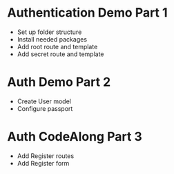 # Authentication Demo Part 1
* Set up folder structure
* Install needed packages
* Add root route and template
* Add secret route and template

# Auth Demo Part 2
* Create User model
* Configure passport

# Auth CodeAlong Part 3
* Add Register routes
* Add Register form
